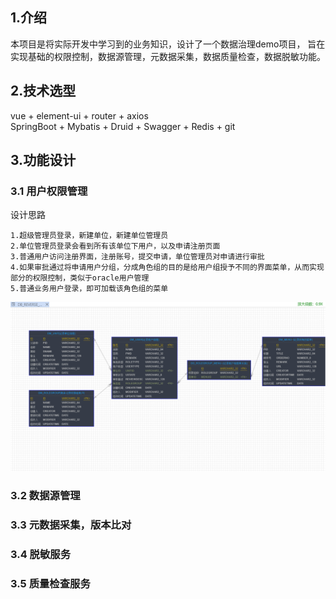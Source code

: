 

## 1.介绍
本项目是将实际开发中学习到的业务知识，设计了一个数据治理demo项目，
旨在实现基础的权限控制，数据源管理，元数据采集，数据质量检查，数据脱敏功能。
## 2.技术选型
vue + element-ui + router + axios <br>
SpringBoot + Mybatis + Druid + Swagger + Redis + git
## 3.功能设计
### 3.1 用户权限管理
设计思路

    1.超级管理员登录，新建单位，新建单位管理员
    2.单位管理员登录会看到所有该单位下用户，以及申请注册页面
    3.普通用户访问注册界面，注册账号，提交申请，单位管理员对申请进行审批
    4.如果审批通过将申请用户分组，分成角色组的目的是给用户组授予不同的界面菜单，从而实现部分的权限控制，类似于oracle用户管理
    5.普通业务用户登录，即可加载该角色组的菜单
![avator](./image/login.jpg)

### 3.2 数据源管理


### 3.3 元数据采集，版本比对


### 3.4 脱敏服务


### 3.5 质量检查服务







